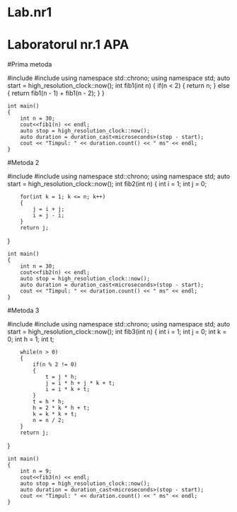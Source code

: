 # Lab.nr1
# Laboratorul nr.1 APA
#Prima metoda

#include <iostream>
#include <chrono>
using namespace std::chrono;
using namespace std;
auto start = high_resolution_clock::now();
int fib1(int n)
{
    if(n < 2)
    {
        return n;
    }
    else
    {
        return fib1(n - 1) + fib1(n - 2);
    }
}

    int main()
    {
        int n = 30;
        cout<<fib1(n) << endl;
        auto stop = high_resolution_clock::now();
        auto duration = duration_cast<microseconds>(stop - start);
        cout << "Timpul: " << duration.count() << " ms" << endl;
    }

#Metoda 2

#include <iostream>
#include <chrono>
using namespace std::chrono;
using namespace std;
auto start = high_resolution_clock::now();
int fib2(int n)
{
    int i = 1;
    int j = 0;

        for(int k = 1; k <= n; k++)
        {
            j = i + j;
            i = j - i;
        }
        return j;
}

    int main()
    {
        int n = 30;
        cout<<fib2(n) << endl;
        auto stop = high_resolution_clock::now();
        auto duration = duration_cast<microseconds>(stop - start);
        cout << "Timpul: " << duration.count() << " ms" << endl;
    }

#Metoda 3

#include <iostream>
#include <chrono>
using namespace std::chrono;
using namespace std;
auto start = high_resolution_clock::now();
int fib3(int n)
{
    int i = 1;
    int j = 0;
    int k = 0;
    int h = 1;
    int t;

        while(n > 0)
        {
            if(n % 2 != 0)
            {
                t = j * h;
                j = i * h + j * k + t;
                i = i * k + t;
            }
            t = h * h;
            h = 2 * k * h + t;
            k = k * k + t;
            n = n / 2;
        }
        return j;
}

    int main()
    {
        int n = 9;
        cout<<fib3(n) << endl;
        auto stop = high_resolution_clock::now();
        auto duration = duration_cast<microseconds>(stop - start);
        cout << "Timpul: " << duration.count() << " ms" << endl;
    }
